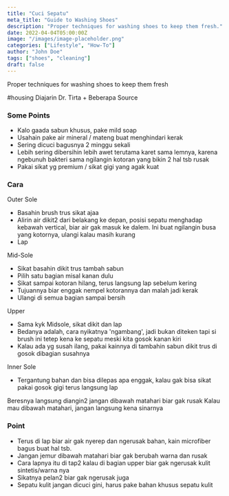 ```yaml
---
title: "Cuci Sepatu"
meta_title: "Guide to Washing Shoes"
description: "Proper techniques for washing shoes to keep them fresh."
date: 2022-04-04T05:00:00Z
image: "/images/image-placeholder.png"
categories: ["Lifestyle", "How-To"]
author: "John Doe"
tags: ["shoes", "cleaning"]
draft: false
---
```


Proper techniques for washing shoes to keep them fresh

#housing
Diajarin Dr. Tirta + Beberapa Source
### Some Points

- Kalo gaada sabun khusus, pake mild soap
- Usahain pake air mineral / mateng buat menghindari kerak
- Sering dicuci bagusnya 2 minggu sekali
- Lebih sering dibersihin lebih awet terutama karet sama lemnya, karena ngebunuh bakteri sama ngilangin kotoran yang bikin 2 hal tsb rusak
- Pakai sikat yg premium / sikat gigi yang agak kuat

### Cara

Outer Sole
- Basahin brush trus sikat ajaa
- Alirin air dikit2 dari belakang ke depan, posisi sepatu menghadap kebawah vertical, biar air gak masuk ke dalem. Ini buat ngilangin busa yang kotornya, ulangi kalau masih kurang
- Lap

Mid-Sole
- Sikat basahin dikit trus tambah sabun
- Pilih satu bagian misal kanan dulu
- Sikat sampai kotoran hilang, terus langsung lap sebelum kering
- Tujuannya biar enggak nempel kotorannya dan malah jadi kerak
- Ulangi di semua bagian sampai bersih

Upper
- Sama kyk Midsole, sikat dikit dan lap
- Bedanya adalah, cara nyikatnya 'ngambang', jadi bukan diteken tapi si brush ini tetep kena ke sepatu meski kita gosok kanan kiri
- Kalau ada yg susah ilang, pakai kainnya di tambahin sabun dikit trus di gosok dibagian susahnya

Inner Sole
- Tergantung bahan dan bisa dilepas apa enggak, kalau gak bisa sikat pakai gosok gigi terus langsung lap

Beresnya langsung diangin2 jangan dibawah matahari biar gak rusak
Kalau mau dibawah matahari, jangan langsung kena sinarnya

### Point
- Terus di lap biar air gak nyerep dan ngerusak bahan, kain microfiber bagus buat hal tsb.
- Jangan jemur dibawah matahari biar gak berubah warna dan rusak
- Cara lapnya itu di tap2 kalau di bagian upper biar gak ngerusak kulit sintetis/warna nya
- Sikatnya pelan2 biar gak ngerusak juga
- Sepatu kulit jangan dicuci gini, harus pake bahan khusus sepatu kulit